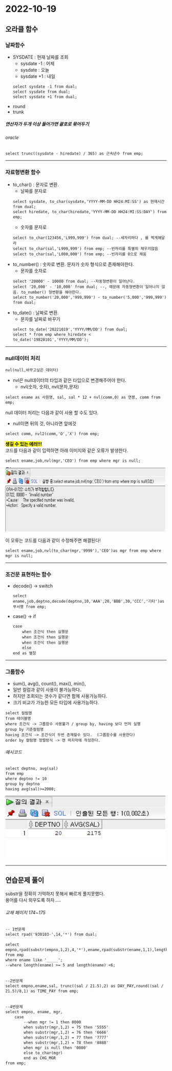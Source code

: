 2022-10-19
================================
## 오라클 함수
### 날짜함수
- SYSDATE : 현재 날짜를 조회
    - sysdate -1 : 어제
    - sysdate : 오늘
    - sysdate +1 : 내일 
    ```
    select sysdate -1 from dual;
    select sysdate from dual;
    select sysdate +1 from dual;
    ```
- round
- trunk

##### 연산자가 두개 이상 들어가면 괄호로 묶어두기
###### oracle
```
select trunc((sysdate - hiredate) / 365) as 근속년수 from emp;
```
-----------------------------------
### 자료형변환 함수
- to_char() : 문자로 변환.
    - 날짜를 문자로
    ```
    select sysdate, to_char(sysdate,'YYYY-MM-DD HH24:MI:SS') as 현재시간 from dual;
    select hiredate, to_char(hiredate,'YYYY-MM-DD HH24:MI:SS:DAY') from emp;
    ```
    - 숫자를 문자로
    ```
    select to_char(123456,'L999,999') from dual; --세자리마다 , 를 찍게해달라
    select to_char(sal,'L999,999') from emp; --빈자리를 특별히 채우지않음
    select to_char(sal,'L000,000') from emp; --빈자리를 0으로 채움
    ```
- to_number() : 숫자로 변환. 문자가 숫자 형식으로 존재해야한다.
    - 문자를 숫자로
    ```
    select '20000' - 10000 from dual; --자동형변환이 일어난다.
    select '20,000' - '10,000' from dual; --, 때문에 자동형변환이 일어나지 않음. to_number() 형변환을 해야한다.
    select to_number('20,000','999,999') - to_number('5,000','999,999') from dual;
    ```
- to_date() : 날짜로 변환.
    - 문자를 날짜로 바꾸기
    ```
    select to_date('20221019','YYYY/MM/DD') from dual; 
    select * from emp where hiredate < to_date('19820101','YYYY/MM/DD');
    ```
-------------------------
###  null데이터 처리
```
nvl(null,바꾸고싶은 데이터)
```
- nvl은 null데이터의 타입과 같은 타입으로 변경해주어야 한다.
    - nvl(숫자, 숫자), nvl(문자,문자)
```
select ename as 사원명, sal, sal * 12 + nvl(comm,0) as 연봉, comm from emp;
```

null 데이터 처리는 다음과 같이 사용 할 수도 있다.
- null이면 뒤의 것, 아니라면 앞에것
```
select comm, nvl2(comm,'O','X') from emp;
```

<mark>**생길 수 있는 에러!!!**</mark>    
코드를 다음과 같이 입력하면 아래 이미지와 같은 오류가 발생한다.
```
select ename,job,nvl(mgr,'CEO') from emp where mgr is null;
```
<img src="images\error.jpg" width="500px" height="200px" alt="error" text-align: center></img>

이 오류는 코드를 다음과 같이 수정해주면 해결된다!
```
select ename,job,nvl(to_char(mgr,'9999'),'CEO')as mgr from emp where mgr is null;
```

-------------------------
### 조건문 표현하는 함수
- decode() -> switch
    ```
    select ename,job,deptno,decode(deptno,10,'AAA',20,'BBB',30,'CCC','기타')as 부서명 from emp;
    ```
- case() -> if
    ```
    case
        when 조건식 then 실행문
        when 조건식 then 실행문
        when 조건식 then 실행문
        else
    end as 별칭
    ```

---------------------------
### 그룹함수
- sum(), avg(), count(), max(), min(),
- 일반 컬럼과 같이 사용이 불가능하다.
- 하지만 조회되는 갯수가 같다면 함께 사용가능하다.
- 크기 비교가 가능한 모든 타입에 사용가능하다.
```
select 컬럼명
from 테이블명
where 조건식 -> 그룹함수 사용불가 / group by, having 보다 먼저 실행
group by 기준컬럼명
having 조건식 -> 조건식이 두번 존재할수 있다.  (그룹함수를 사용한다)
order by 컬럼명 정렬방식 -> 맨 마지막에 작성한다.
```
###### 예시코드
```
select deptno, avg(sal) 
from emp 
where deptno != 10
group by deptno 
having avg(sal)>=2000;
```
<img src="images\group_example.jpg" width="500px" height="200px" alt="실행코드" text-align: center></img>

-------------------------
## 연습문제 풀이

substr을 정확히 기억하지 못해서 빠르게 풀지못했다.  
용어를 다시 외우도록 하자.....

###### 교재 페이지 174~175
```
-- 1번문제
select rpad('930103-',14,'*') from dual;

select empno,rpad(substr(empno,1,2),4,'*'),ename,rpad(substr(ename,1,1),length(ename),'*')
from emp
where ename like '_____';
--where length(ename) >= 5 and length(ename) <6;


--2번문제
select empno,ename,sal, trunc((sal / 21.5),2) as DAY_PAY,round((sal / 21.5)/8,1) as TIME_PAY from emp;


--4번문제 
select empno, ename, mgr,
    case
        --when mgr != 1 then 0000
        when substr(mgr,1,2) = 75 then '5555'
        when substr(mgr,1,2) = 76 then '6666'
        when substr(mgr,1,2) = 77 then '7777'
        when substr(mgr,1,2) = 78 then '8888'
        when mgr is null then '0000'
        else to_char(mgr)
        end as CHG_MGR
from emp;
```